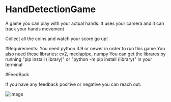 # HandDetectionGame
A game you can play with your actual hands.
It uses your camera and it can track your hands movement

Collect all the coins and watch your score go up!

#Requirements:
You need python 3.9 or newer in order to run this game
You also need these libraries: cv2, mediapipe, numpy
You can get the librares by running "pip install (library)" or "python -m pip install (library)" in your terminal

#FeedBack

If you have any feedback positive or negative you can reach out.

![image](https://user-images.githubusercontent.com/120386306/230796805-843f1933-4ea0-455b-a201-cd95a85a4c7f.png)
